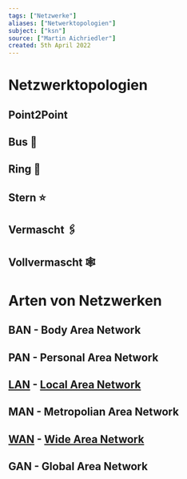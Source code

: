 ```yaml
---
tags: ["Netzwerke"]
aliases: ["Netwerktopologien"]
subject: ["ksn"]
source: ["Martin Aichriedler"]
created: 5th April 2022
---
```


# Netzwerktopologien
## Point2Point
## Bus 🚌
## Ring 💍
## Stern ⭐
## Vermascht 🖇️
## Vollvermascht 🕸️

# Arten von Netzwerken
## BAN - Body Area Network
## PAN - Personal Area Network
## [LAN](Local%20Area%20Network.md) - [Local Area Network](Local%20Area%20Network.md)
## MAN - Metropolian Area Network
## [WAN](Wide%20Area%20Network.md) - [Wide Area Network](Wide%20Area%20Network.md)
## GAN - Global Area Network
